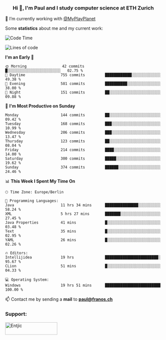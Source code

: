 <h3 align="center">Hi 👋, I'm Paul and I study computer science at ETH Zurich</h3>

🔭 I’m currently working with [@MyPlayPlanet](https://github.com/MyPlayPlanet)
  


Some **statistics** about me and my current work:

<!--START_SECTION:waka-->
![Code Time](http://img.shields.io/badge/Code%20Time-1%2C197%20hrs%2051%20mins-blue)

![Lines of code](https://img.shields.io/badge/From%20Hello%20World%20I%27ve%20Written-2.3%20million%20lines%20of%20code-blue)

**I'm an Early 🐤** 

```text
🌞 Morning                42 commits          █░░░░░░░░░░░░░░░░░░░░░░░░   02.75 % 
🌆 Daytime                755 commits         ████████████░░░░░░░░░░░░░   49.38 % 
🌃 Evening                581 commits         ██████████░░░░░░░░░░░░░░░   38.00 % 
🌙 Night                  151 commits         ██░░░░░░░░░░░░░░░░░░░░░░░   09.88 % 
```
📅 **I'm Most Productive on Sunday** 

```text
Monday                   144 commits         ██░░░░░░░░░░░░░░░░░░░░░░░   09.42 % 
Tuesday                  168 commits         ███░░░░░░░░░░░░░░░░░░░░░░   10.99 % 
Wednesday                206 commits         ███░░░░░░░░░░░░░░░░░░░░░░   13.47 % 
Thursday                 123 commits         ██░░░░░░░░░░░░░░░░░░░░░░░   08.04 % 
Friday                   214 commits         ████░░░░░░░░░░░░░░░░░░░░░   14.00 % 
Saturday                 300 commits         █████░░░░░░░░░░░░░░░░░░░░   19.62 % 
Sunday                   374 commits         ██████░░░░░░░░░░░░░░░░░░░   24.46 % 
```


📊 **This Week I Spent My Time On** 

```text
🕑︎ Time Zone: Europe/Berlin

💬 Programming Languages: 
Java                     11 hrs 34 mins      ███████████████░░░░░░░░░░   58.24 % 
XML                      5 hrs 27 mins       ███████░░░░░░░░░░░░░░░░░░   27.45 % 
Java Properties          41 mins             █░░░░░░░░░░░░░░░░░░░░░░░░   03.48 % 
Text                     35 mins             █░░░░░░░░░░░░░░░░░░░░░░░░   02.95 % 
YAML                     26 mins             █░░░░░░░░░░░░░░░░░░░░░░░░   02.26 % 

🔥 Editors: 
Intellijidea             19 hrs              ████████████████████████░   95.67 % 
CLion                    51 mins             █░░░░░░░░░░░░░░░░░░░░░░░░   04.33 % 

💻 Operating System: 
Windows                  19 hrs 51 mins      █████████████████████████   100.00 % 
```


<!--END_SECTION:waka-->

📫 Contact me by sending a **mail** to **paul@franos.ch**

<h3 align="left">Support:</h3>
<p><a href="https://ko-fi.com/Entjic"> <img align="left" src="https://cdn.ko-fi.com/cdn/kofi3.png?v=3" height="40" width="168" alt="Entjic" /></a></p>

